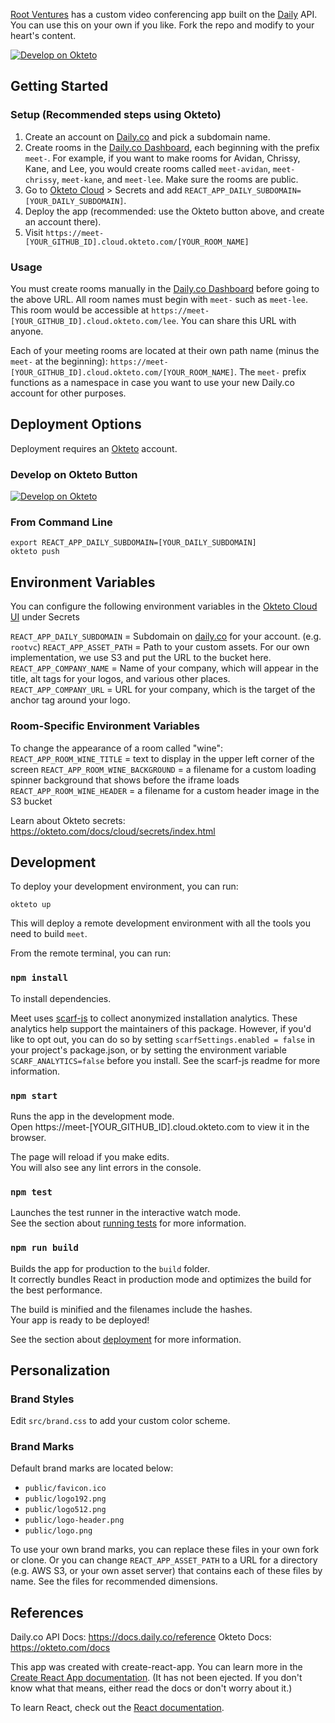 [Root Ventures](root.vc) has a custom video conferencing app built on the [Daily](daily.co) API. You can use this on your own if you like. Fork the repo and modify to your heart's content.

[![Develop on Okteto](https://okteto.com/develop-okteto.svg)](https://cloud.okteto.com/deploy?repository=https://github.com/rberrelleza/meet)

## Getting Started

### Setup (Recommended steps using Okteto)
1. Create an account on [Daily.co](https://daily.co) and pick a subdomain name.
1. Create rooms in the [Daily.co Dashboard](https://dashboard.daily.co), each beginning with the prefix `meet-`. For example, if you want to make rooms for Avidan, Chrissy, Kane, and Lee, you would create rooms called `meet-avidan`, `meet-chrissy`, `meet-kane`, and `meet-lee`. Make sure the rooms are public.
1. Go to [Okteto Cloud](https://cloud.okteto.com) > Secrets and add `REACT_APP_DAILY_SUBDOMAIN=[YOUR_DAILY_SUBDOMAIN]`.
1. Deploy the app (recommended: use the Okteto button above, and create an account there).
1. Visit `https://meet-[YOUR_GITHUB_ID].cloud.okteto.com/[YOUR_ROOM_NAME]`

### Usage
You must create rooms manually in the [Daily.co Dashboard](https://dashboard.daily.co) before going to the above URL. All room names must begin with `meet-` such as `meet-lee`. This room would be accessible at `https://meet-[YOUR_GITHUB_ID].cloud.okteto.com/lee`. You can share this URL with anyone.

Each of your meeting rooms are located at their own path name (minus the `meet-` at the beginning): `https://meet-[YOUR_GITHUB_ID].cloud.okteto.com/[YOUR_ROOM_NAME]`. The `meet-` prefix functions as a namespace in case you want to use your new Daily.co account for other purposes.

## Deployment Options

Deployment requires an [Okteto](https://cloud.okteto.com.com) account.

### Develop on Okteto Button

[![Develop on Okteto](https://okteto.com/develop-okteto.svg)](https://cloud.okteto.com/deploy)

### From Command Line

```
export REACT_APP_DAILY_SUBDOMAIN=[YOUR_DAILY_SUBDOMAIN]
okteto push
```

## Environment Variables

You can configure the following environment variables in the [Okteto Cloud UI](https://cloud.okteto.com) under Secrets

`REACT_APP_DAILY_SUBDOMAIN` = Subdomain on [daily.co](daily.co) for your account. (e.g. `rootvc`)
`REACT_APP_ASSET_PATH` = Path to your custom assets. For our own implementation, we use S3 and put the URL to the bucket here.
`REACT_APP_COMPANY_NAME` = Name of your company, which will appear in the title, alt tags for your logos, and various other places.
`REACT_APP_COMPANY_URL` = URL for your company, which is the target of the anchor tag around your logo.

### Room-Specific Environment Variables
To change the appearance of a room called "wine":
`REACT_APP_ROOM_WINE_TITLE` = text to display in the upper left corner of the screen
`REACT_APP_ROOM_WINE_BACKGROUND` = a filename for a custom loading spinner background that shows before the iframe loads
`REACT_APP_ROOM_WINE_HEADER` = a filename for a custom header image in the S3 bucket

Learn about Okteto secrets: https://okteto.com/docs/cloud/secrets/index.html

## Development

To deploy your development environment, you can run: 

`okteto up`

This will deploy a remote development environment with all the tools you need to build `meet`.

From the remote terminal, you can run:

### `npm install`

To install dependencies.

Meet uses [scarf-js](https://github.com/scarf-sh/scarf.js) to collect anonymized installation analytics. These analytics help support the maintainers of this package. However, if you'd like to opt out, you can do so by setting `scarfSettings.enabled = false` in your project's package.json, or by setting the environment variable `SCARF_ANALYTICS=false` before you install. See the scarf-js readme for more information.

### `npm start`

Runs the app in the development mode.<br />
Open https://meet-[YOUR_GITHUB_ID].cloud.okteto.com to view it in the browser.

The page will reload if you make edits.<br />
You will also see any lint errors in the console.

### `npm test`

Launches the test runner in the interactive watch mode.<br />
See the section about [running tests](https://facebook.github.io/create-react-app/docs/running-tests) for more information.

### `npm run build`

Builds the app for production to the `build` folder.<br />
It correctly bundles React in production mode and optimizes the build for the best performance.

The build is minified and the filenames include the hashes.<br />
Your app is ready to be deployed!

See the section about [deployment](https://facebook.github.io/create-react-app/docs/deployment) for more information.

## Personalization

### Brand Styles

Edit `src/brand.css` to add your custom color scheme.

### Brand Marks
Default brand marks are located below:

 - `public/favicon.ico`
 - `public/logo192.png`
 - `public/logo512.png`
 - `public/logo-header.png`
 - `public/logo.png`

To use your own brand marks, you can replace these files in your own fork or clone. Or you can change `REACT_APP_ASSET_PATH` to a URL for a directory (e.g. AWS S3, or your own asset server) that contains each of these files by name. See the files for recommended dimensions.

## References

Daily.co API Docs: https://docs.daily.co/reference
Okteto Docs: https://okteto.com/docs

This app was created with create-react-app. You can learn more in the [Create React App documentation](https://facebook.github.io/create-react-app/docs/getting-started). (It has not been ejected. If you don't know what that means, either read the docs or don't worry about it.)

To learn React, check out the [React documentation](https://reactjs.org/).
